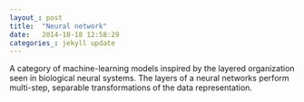 ```yaml
---
layout_: post
title:  "Neural network"
date:   2014-10-18 12:58:29
categories_: jekyll update
---
```

A category of machine-learning models inspired by the layered organization seen in biological
neural systems. The layers of a neural networks perform multi-step, separable
transformations of the data representation.